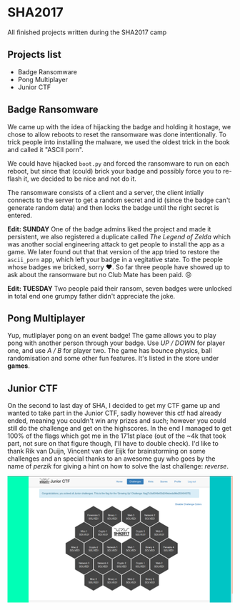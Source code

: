 # SHA2017
All finished projects written during the SHA2017 camp


## Projects list
* Badge Ransomware
* Pong Multiplayer
* Junior CTF


## Badge Ransomware
We came up with the idea of hijacking the badge and holding it hostage, we chose to allow reboots to reset the ransomware was done intentionally.
To trick people into installing the malware, we used the oldest trick in the book and called it "ASCII porn".

We could have hijacked `boot.py` and forced the ransomware to run on each reboot,
but since that (could) brick your badge and possibly force you to re-flash it, we 
decided to be nice and not do it.

The ransomware consists of a client and a server, the client intially connects to the server
to get a random secret and id (since the badge can't generate random data) and then locks the badge
until the right secret is entered. 

**Edit: SUNDAY** One of the badge admins liked the project and made it persistent, we also registered a duplicate called *The Legend of Zelda* which was another social engineering attack to get people to install the app as a game. We later found out that that version of the app tried to restore the `ascii_porn` app, which left your badge in a vegitative state. To the people whose badges we bricked, sorry :heart:. So far three people have showed up to ask about the ransomware but no Club Mate has been paid. :cry:

**Edit: TUESDAY** Two people paid their ransom, seven badges were unlocked in total end one grumpy father didn't appreciate the joke.

## Pong Multiplayer
Yup, mutliplayer pong on an event badge! The game allows you to play pong with another person through your badge.
Use *UP / DOWN* for player one, and use *A / B* for player two. The game has bounce physics, ball randomisation and
some other fun features. It's listed in the store under **games**.

## Junior CTF
On the second to last day of SHA, I decided to get my CTF game up and wanted to take part in the Junior CTF, sadly however this 
ctf had already ended, meaning you couldn't win any prizes and such; however you could still do the challenge and get on the highscores.
In the end I managed to get 100% of the flags which got me in the 171st place (out of the ~4k that took part, not sure on that figure though, I'll have to double check). I'd like to thank Rik van Duijn, Vincent van der Eijk for brainstorming on some challenges and an special thanks to an awesome guy who goes by the name of *perzik* for giving a hint on how to solve the last challenge: *reverse*.

![Screencap after getting 100% of the challenges done](https://raw.githubusercontent.com/Paradoxis/SHA2017/master/ctf/junior-ctf-100-percent.png)
